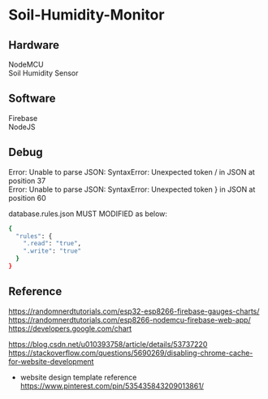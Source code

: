 # Soil-Humidity-Monitor

## Hardware
NodeMCU  
Soil Humidity Sensor  

## Software
Firebase  
NodeJS  

## Debug
Error: Unable to parse JSON: SyntaxError: Unexpected token / in JSON at position 37  
Error: Unable to parse JSON: SyntaxError: Unexpected token } in JSON at position 60  

database.rules.json MUST MODIFIED as below:
```bash
{
  "rules": {
    ".read": "true",
    ".write": "true"
  }
}
```
## Reference
https://randomnerdtutorials.com/esp32-esp8266-firebase-gauges-charts/  
https://randomnerdtutorials.com/esp8266-nodemcu-firebase-web-app/  
https://developers.google.com/chart

https://blog.csdn.net/u010393758/article/details/53737220  
https://stackoverflow.com/questions/5690269/disabling-chrome-cache-for-website-development

* website design template reference  
https://www.pinterest.com/pin/535435843209013861/  
